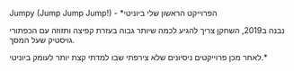 <p dir='rtl' align='right'>

Jumpy (Jump Jump Jump!) - *הפרוייקט הראשון שלי ביוניטי

נבנה ב2019, השחקן צריך להגיע לכמה שיותר גבוה בעזרת קפיצה ותזוזה עם הכפתורי גויסטיק שעל המסך.
  
לאחר מכן פרוייקטים ניסיונים שלא צירפתי שבו למדתי קצת יותר לעומק ביוניטי.*


</p>
